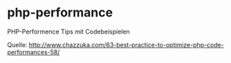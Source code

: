 php-performance
===============

PHP-Performence Tips mit Codebeispielen

Quelle:
http://www.chazzuka.com/63-best-practice-to-optimize-php-code-performances-58/
